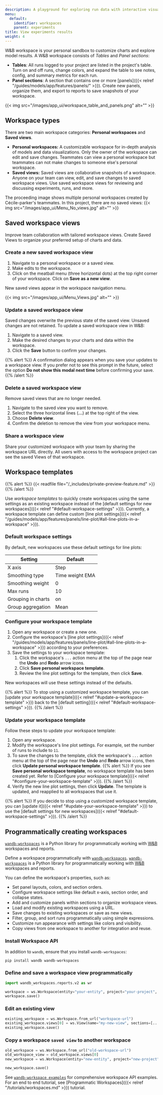 ```yaml
---
description: A playground for exploring run data with interactive visualizations
menu:
  default:
    identifier: workspaces
    parent: experiments
title: View experiments results
weight: 4
---
```


W&B workspace is your personal sandbox to customize charts and explore model results. A W&B workspace consists of *Tables* and *Panel sections*: 

* **Tables**: All runs logged to your project are listed in the project's table. Turn on and off runs, change colors, and expand the table to see notes, config, and summary metrics for each run.
* **Panel sections**: A section that contains one or more [panels]({{< relref "/guides/models/app/features/panels/" >}}). Create new panels, organize them, and export to reports to save snapshots of your workspace.

{{< img src="/images/app_ui/workspace_table_and_panels.png" alt="" >}}

## Workspace types
There are two main workspace categories: **Personal workspaces** and **Saved views**. 

* **Personal workspaces:**  A customizable workspace for in-depth analysis of models and data visualizations. Only the owner of the workspace can edit and save changes. Teammates can view a personal workspace but teammates can not make changes to someone else's personal workspace. 
* **Saved views:** Saved views are collaborative snapshots of a workspace. Anyone on your team can view, edit, and save changes to saved workspace views. Use saved workspace views for reviewing and discussing experiments, runs, and more.

The proceeding image shows multiple personal workspaces created by Cécile-parker's teammates. In this project, there are no saved views:
{{< img src="/images/app_ui/Menu_No_views.jpg" alt="" >}}

## Saved workspace views
Improve team collaboration with tailored workspace views. Create Saved Views to organize your preferred setup of charts and data. 

### Create a new saved workspace view

1. Navigate to a personal workspace or a saved view.
2. Make edits to the workspace.
3. Click on the meatball menu (three horizontal dots) at the top right corner of your workspace. Click on **Save as a new view**.

New saved views appear in the workspace navigation menu.

{{< img src="/images/app_ui/Menu_Views.jpg" alt="" >}}



### Update a saved workspace view 
Saved changes overwrite the previous state of the saved view. Unsaved changes are not retained. To update a saved workspace view in W&B:

1. Navigate to a saved view.
2. Make the desired changes to your charts and data within the workspace.
3. Click the **Save** button to confirm your changes. 

{{% alert %}}
A confirmation dialog appears when you save your updates to a workspace view. If you prefer not to see this prompt in the future, select the option **Do not show this modal next time** before confirming your save.
{{% /alert %}}

### Delete a saved workspace view
Remove saved views that are no longer needed.

1. Navigate to the saved view you want to remove.
2. Select the three horizontal lines (**...**) at the top right of the view.
3. Choose **Delete view**.
4. Confirm the deletion to remove the view from your workspace menu.

### Share a workspace view
Share your customized workspace with your team by sharing the workspace URL directly. All users with access to the workspace project can see the saved Views of that workspace.

## Workspace templates

<!-- Tracked in https://wandb.atlassian.net/browse/DOCS-1543 -->
{{% alert %}}
{{< readfile file="/_includes/private-preview-feature.md" >}}
{{% /alert %}}

Use _workspace templates_ to quickly create workspaces using the same settings as an existing workspace instead of the [default settings for new workspaces]({{< relref "#default-workspace-settings" >}}). Currently, a workspace template can define custom [line plot settings]({{< relref "/guides/models/app/features/panels/line-plot/#all-line-plots-in-a-workspace" >}}).

### Default workspace settings
By default, new workspaces use these default settings for line plots:

| Setting | Default |
|-------|----------
| X axis             | Step |
| Smoothing type     | Time weight EMA |
| Smoothing weight   | 0 |
| Max runs           | 10 |
| Grouping in charts | on |
| Group aggregation  | Mean |

### Configure your workspace template
1. Open any workspace or create a new one.
1. Configure the workspace's [line plot settings]({{< relref "/guides/models/app/features/panels/line-plot/#all-line-plots-in-a-workspace" >}}) according to your preferences.
1. Save the settings to your workspace template:
    1. Click the workspace's `...` action menu at the top of the page near the **Undo** and **Redo** arrow icons.
    1. Click **Save personal workspace template**.
    1. Review the line plot settings for the template, then click **Save**.

New workspaces will use these settings instead of the defaults.

{{% alert %}}
To stop using a customized workspace template, you can [update your workspace template]({{< relref "#update-a-workspace-template" >}}) back to the [default setting]({{< relref "#default-workspace-settings" >}}).
{{% /alert %}}

### Update your workspace template
Follow these steps to update your workspace template:

1. Open any workspace.
1. Modify the workspace's line plot settings. For example, set the number of runs to include to `11`.
1. To save the changes to the template, click the workspace's `...` action menu at the top of the page near the **Undo** and **Redo** arrow icons, then click **Update personal workspace template**.
    {{% alert %}}
    If you see **Save personal workspace template**, no workspace template has been created yet. Refer to [Configure your workspace template]({{< relref "#configure-your-workspace-template" >}}).
    {{% /alert %}}
1. Verify the new line plot settings, then click **Update**. The template is updated, and reapplied to all workspaces that use it.

{{% alert %}}
If you decide to stop using a customized workspace template, you can [update it]({{< relref "#update-your-workspace-template" >}}) to use the [default settings for new workspaces]({{< relref "#default-workspace-settings" >}}).
{{% /alert %}}

## Programmatically creating workspaces

[`wandb-workspaces`](https://github.com/wandb/wandb-workspaces/tree/main) is a Python library for programmatically working with [W&B](https://wandb.ai/) workspaces and reports.

Define a workspace programmatically with [`wandb-workspaces`](https://github.com/wandb/wandb-workspaces/tree/main). [`wandb-workspaces`](https://github.com/wandb/wandb-workspaces/tree/main) is a Python library for programmatically working with [W&B](https://wandb.ai/) workspaces and reports.

You can define the workspace's properties, such as:

* Set panel layouts, colors, and section orders.
* Configure workspace settings like default x-axis, section order, and collapse states.
* Add and customize panels within sections to organize workspace views.
* Load and modify existing workspaces using a URL.
* Save changes to existing workspaces or save as new views.
* Filter, group, and sort runs programmatically using simple expressions.
* Customize run appearance with settings like colors and visibility.
* Copy views from one workspace to another for integration and reuse.

<!-- - **Programmatic workspace creation:**
  - Define and create workspaces with specific configurations.
  - Set panel layouts, colors, and section orders.
- **Workspace customization:**
  - Configure workspace settings like default x-axis, section order, and collapse states.
  - Add and customize panels within sections to organize workspace views.
- **Editing existing workspace `saved views`:**
  - Load and modify existing workspaces using a URL.
  - Save changes to existing workspaces or save as new views.
- **Run filtering and grouping:**
  - Filter, group, and sort runs programmatically using simple expressions.
  - Customize run appearance with settings like colors and visibility.
- **Cross-workspace integration:**
  - Copy views from one workspace to another for seamless integration and reuse. -->

### Install Workspace API

In addition to `wandb`, ensure that you install `wandb-workspaces`:

```bash
pip install wandb wandb-workspaces
```



### Define and save a workspace view programmatically


```python
import wandb_workspaces.reports.v2 as wr

workspace = ws.Workspace(entity="your-entity", project="your-project", views=[...])
workspace.save()
```

### Edit an existing view
```python
existing_workspace = ws.Workspace.from_url("workspace-url")
existing_workspace.views[0] = ws.View(name="my-new-view", sections=[...])
existing_workspace.save()
```

### Copy a workspace `saved view` to another workspace

```python
old_workspace = ws.Workspace.from_url("old-workspace-url")
old_workspace_view = old_workspace.views[0]
new_workspace = ws.Workspace(entity="new-entity", project="new-project", views=[old_workspace_view])

new_workspace.save()
```

See [`wandb-workspace examples`](https://github.com/wandb/wandb-workspaces/tree/main/examples/workspaces) for comprehensive workspace API examples. For an end to end tutorial, see [Programmatic Workspaces]({{< relref "/tutorials/workspaces.md" >}}) tutorial.